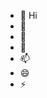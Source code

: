 - 👋 Hi
- 👀 
- 🌱 
- 💞️
- 📫 
- 😄 
- ⚡ 

<!---
chunhanhoa/chunhanhoa is a ✨ special ✨ repository because its `README.md` (this file) appears on your GitHub profile.
You can click the Preview link to take a look at your changes.
--->
